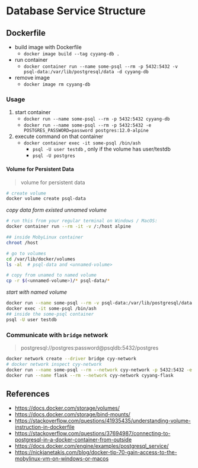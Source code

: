 # Database Service Structure

## Dockerfile

+ build image with Dockerfile
  + `docker image build --tag cyyang-db .`
+ run container
  + `docker container run --name some-psql --rm -p 5432:5432 -v psql-data:/var/lib/postgresql/data -d cyyang-db`
+ remove image
  + `docker image rm cyyang-db`

### Usage

1. start container
    + `docker run --name some-psql --rm -p 5432:5432 cyyang-db`
    + `docker run --name some-psql --rm -p 5432:5432 -e POSTGRES_PASSWORD=password postgres:12.0-alpine`
2. execute command on that container
    + `docker container exec -it some-psql /bin/ash`
      + `psql -U user testdb` , only if the volume has user/testdb
      + `psql -U postgres`


#### Volume for Persistent Data

> volume for persistent data

```bash
# create volume
docker volume create psql-data
```

_copy data form existed unnamed volume_

```bash
# run this from your regular terminal on Windows / MacOS:
docker container run --rm -it -v /:/host alpine

## inside MobyLinux container
chroot /host

# go to volumes
cd /var/lib/docker/volumes
ls -al  # psql-data and <unnamed-volume>

# copy from unamed to named volume
cp -r $(<unnamed-volume>)/* psql-data/*
```

_start with named volume_

```bash
docker run --name some-psql --rm -v psql-data:/var/lib/postgresql/data cyyang-db
docker exec -it some-psql /bin/ash
## inside the some-psql container
psql -U user testdb
```

### Communicate with `bridge` network

> postgresql://postgres:password@psqldb:5432/postgres

```bash
docker network create --driver bridge cyy-network
# docker network inspect cyy-network
docker run --name some-psql --rm --network cyy-network -p 5432:5432 -e POSTGRES_PASSWORD=password postgres:12.0-alpine
docker run --name flask --rm --network cyy-network cyyang-flask
```

## References

+ https://docs.docker.com/storage/volumes/
+ https://docs.docker.com/storage/bind-mounts/
+ https://stackoverflow.com/questions/41935435/understanding-volume-instruction-in-dockerfile
+ https://stackoverflow.com/questions/37694987/connecting-to-postgresql-in-a-docker-container-from-outside
+ https://docs.docker.com/engine/examples/postgresql_service/
+ https://nickjanetakis.com/blog/docker-tip-70-gain-access-to-the-mobylinux-vm-on-windows-or-macos